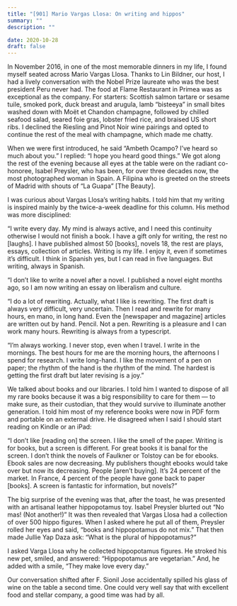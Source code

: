 ```yaml
---
title: "[901] Mario Vargas Llosa: On writing and hippos"
summary: ""
description: ""

date: 2020-10-28
draft: false
---
```


In November 2016, in one of the most memorable dinners in my life, I found myself seated across Mario Vargas Llosa. Thanks to Lin Bildner, our host, I had a lively conversation with the Nobel Prize laureate who was the best president Peru never had. The food at Flame Restaurant in Primea was as exceptional as the company. For starters: Scottish salmon tartare or sesame tuile, smoked pork, duck breast and arugula, lamb “bisteeya” in small bites washed down with Moët et Chandon champagne, followed by chilled seafood salad, seared foie gras, lobster fried rice, and braised US short ribs. I declined the Riesling and Pinot Noir wine pairings and opted to continue the rest of the meal with champagne, which made me chatty.

When we were first introduced, he said “Ambeth Ocampo? I’ve heard so much about you.” I replied: “I hope you heard good things.” We got along the rest of the evening because all eyes at the table were on the radiant co-honoree, Isabel Preysler, who has been, for over three decades now, the most photographed woman in Spain. A Filipina who is greeted on the streets of Madrid with shouts of “La Guapa” [The Beauty].

I was curious about Vargas Llosa’s writing habits. I told him that my writing is inspired mainly by the twice-a-week deadline for this column. His method was more disciplined:

“I write every day. My mind is always active, and I need this continuity otherwise I would not finish a book. I have a gift only for writing, the rest no [laughs]. I have published almost 50 [books], novels 18, the rest are plays, essays, collection of articles. Writing is my life. I enjoy it, even if sometimes it’s difficult. I think in Spanish yes, but I can read in five languages. But writing, always in Spanish.

“I don’t like to write a novel after a novel. I published a novel eight months ago, so I am now writing an essay on liberalism and culture.

“I do a lot of rewriting. Actually, what I like is rewriting. The first draft is always very difficult, very uncertain. Then I read and rewrite for many hours, en mano, in long hand. Even the [newspaper and magazine] articles are written out by hand. Pencil. Not a pen. Rewriting is a pleasure and I can work many hours. Rewriting is always from a typescript.

“I’m always working. I never stop, even when I travel. I write in the mornings. The best hours for me are the morning hours, the afternoons I spend for research. I write long-hand. I like the movement of a pen on paper; the rhythm of the hand is the rhythm of the mind. The hardest is getting the first draft but later revising is a joy.”

We talked about books and our libraries. I told him I wanted to dispose of all my rare books because it was a big responsibility to care for them — to make sure, as their custodian, that they would survive to illuminate another generation. I told him most of my reference books were now in PDF form and portable on an external drive. He disagreed when I said I should start reading on Kindle or an iPad:

“I don’t like [reading on] the screen. I like the smell of the paper. Writing is for books, but a screen is different. For great books it is banal for the screen. I don’t think the novels of Faulkner or Tolstoy can be for ebooks. Ebook sales are now decreasing. My publishers thought ebooks would take over but now its decreasing. People [aren’t buying]. It’s 24 percent of the market. In France, 4 percent of the people have gone back to paper [books]. A screen is fantastic for information, but novels?”

The big surprise of the evening was that, after the toast, he was presented with an artisanal leather hippopotamus toy. Isabel Preysler blurted out “No mas! (Not another!)” It was then revealed that Vargas Llosa had a collection of over 500 hippo figures. When I asked where he put all of them, Preysler rolled her eyes and said, “books and hippopotamus do not mix.” That then made Jullie Yap Daza ask: “What is the plural of hippopotamus?”

I asked Varga Llosa why he collected hippopotamus figures. He stroked his new pet, smiled, and answered: “Hippopotamus are vegetarian.” And, he added with a smile, “They make love every day.”

Our conversation shifted after F. Sionil Jose accidentally spilled his glass of wine on the table a second time. One could very well say that with excellent food and stellar company, a good time was had by all.
